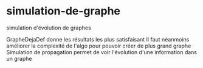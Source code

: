 # simulation-de-graphe

simulation d'évolution de graphes 

GrapheDejaDef donne les résultats les plus satisfaisant 
Il faut néanmoins améliorer la complexité de l'algo pour pouvoir créer de plus grand graphe
Simulation de propagation permet de voir l'évolution d'une information dans un graphe
